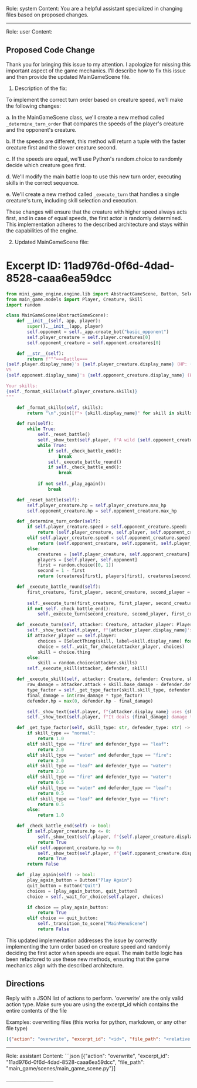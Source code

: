 Role: system
Content: You are a helpful assistant specialized in changing files based on proposed changes.
__________________
Role: user
Content: 
## Proposed Code Change
Thank you for bringing this issue to my attention. I apologize for missing this important aspect of the game mechanics. I'll describe how to fix this issue and then provide the updated MainGameScene file.

1. Description of the fix:

To implement the correct turn order based on creature speed, we'll make the following changes:

a. In the MainGameScene class, we'll create a new method called `_determine_turn_order` that compares the speeds of the player's creature and the opponent's creature.

b. If the speeds are different, this method will return a tuple with the faster creature first and the slower creature second.

c. If the speeds are equal, we'll use Python's random.choice to randomly decide which creature goes first.

d. We'll modify the main battle loop to use this new turn order, executing skills in the correct sequence.

e. We'll create a new method called `_execute_turn` that handles a single creature's turn, including skill selection and execution.

These changes will ensure that the creature with higher speed always acts first, and in case of equal speeds, the first actor is randomly determined. This implementation adheres to the described architecture and stays within the capabilities of the engine.

2. Updated MainGameScene file:

# Excerpt ID: 11ad976d-0f6d-4dad-8528-caaa6ea59dcc
```python main_game/scenes/main_game_scene.py
from mini_game_engine.engine.lib import AbstractGameScene, Button, SelectThing
from main_game.models import Player, Creature, Skill
import random

class MainGameScene(AbstractGameScene):
    def __init__(self, app, player):
        super().__init__(app, player)
        self.opponent = self._app.create_bot("basic_opponent")
        self.player_creature = self.player.creatures[0]
        self.opponent_creature = self.opponent.creatures[0]

    def __str__(self):
        return f"""===Battle===
{self.player.display_name}'s {self.player_creature.display_name} (HP: {self.player_creature.hp}/{self.player_creature.max_hp})
VS
{self.opponent.display_name}'s {self.opponent_creature.display_name} (HP: {self.opponent_creature.hp}/{self.opponent_creature.max_hp})

Your skills:
{self._format_skills(self.player_creature.skills)}
"""

    def _format_skills(self, skills):
        return "\n".join([f"> {skill.display_name}" for skill in skills])

    def run(self):
        while True:
            self._reset_battle()
            self._show_text(self.player, f"A wild {self.opponent_creature.display_name} appears!")
            while True:
                if self._check_battle_end():
                    break
                self._execute_battle_round()
                if self._check_battle_end():
                    break
            
            if not self._play_again():
                break

    def _reset_battle(self):
        self.player_creature.hp = self.player_creature.max_hp
        self.opponent_creature.hp = self.opponent_creature.max_hp

    def _determine_turn_order(self):
        if self.player_creature.speed > self.opponent_creature.speed:
            return (self.player_creature, self.player, self.opponent_creature, self.opponent)
        elif self.player_creature.speed < self.opponent_creature.speed:
            return (self.opponent_creature, self.opponent, self.player_creature, self.player)
        else:
            creatures = [self.player_creature, self.opponent_creature]
            players = [self.player, self.opponent]
            first = random.choice([0, 1])
            second = 1 - first
            return (creatures[first], players[first], creatures[second], players[second])

    def _execute_battle_round(self):
        first_creature, first_player, second_creature, second_player = self._determine_turn_order()
        
        self._execute_turn(first_creature, first_player, second_creature)
        if not self._check_battle_end():
            self._execute_turn(second_creature, second_player, first_creature)

    def _execute_turn(self, attacker: Creature, attacker_player: Player, defender: Creature):
        self._show_text(self.player, f"{attacker_player.display_name}'s turn!")
        if attacker_player == self.player:
            choices = [SelectThing(skill, label=skill.display_name) for skill in attacker.skills]
            choice = self._wait_for_choice(attacker_player, choices)
            skill = choice.thing
        else:
            skill = random.choice(attacker.skills)
        self._execute_skill(attacker, defender, skill)

    def _execute_skill(self, attacker: Creature, defender: Creature, skill: Skill):
        raw_damage = attacker.attack + skill.base_damage - defender.defense
        type_factor = self._get_type_factor(skill.skill_type, defender.creature_type)
        final_damage = int(raw_damage * type_factor)
        defender.hp = max(0, defender.hp - final_damage)

        self._show_text(self.player, f"{attacker.display_name} uses {skill.display_name}!")
        self._show_text(self.player, f"It deals {final_damage} damage to {defender.display_name}!")

    def _get_type_factor(self, skill_type: str, defender_type: str) -> float:
        if skill_type == "normal":
            return 1.0
        elif skill_type == "fire" and defender_type == "leaf":
            return 2.0
        elif skill_type == "water" and defender_type == "fire":
            return 2.0
        elif skill_type == "leaf" and defender_type == "water":
            return 2.0
        elif skill_type == "fire" and defender_type == "water":
            return 0.5
        elif skill_type == "water" and defender_type == "leaf":
            return 0.5
        elif skill_type == "leaf" and defender_type == "fire":
            return 0.5
        else:
            return 1.0

    def _check_battle_end(self) -> bool:
        if self.player_creature.hp <= 0:
            self._show_text(self.player, f"{self.player_creature.display_name} fainted! You lose!")
            return True
        elif self.opponent_creature.hp <= 0:
            self._show_text(self.player, f"{self.opponent_creature.display_name} fainted! You win!")
            return True
        return False

    def _play_again(self) -> bool:
        play_again_button = Button("Play Again")
        quit_button = Button("Quit")
        choices = [play_again_button, quit_button]
        choice = self._wait_for_choice(self.player, choices)

        if choice == play_again_button:
            return True
        elif choice == quit_button:
            self._transition_to_scene("MainMenuScene")
            return False
```

This updated implementation addresses the issue by correctly implementing the turn order based on creature speed and randomly deciding the first actor when speeds are equal. The main battle logic has been refactored to use these new methods, ensuring that the game mechanics align with the described architecture.

## Directions
Reply with a JSON list of actions to perform. 'overwrite' are the only valid action type. 
Make sure you are using the excerpt_id which contains the entire contents of the file

Examples:
overwriting files (this works for python, markdown, or any other file type)
```json output_example1
[{"action": "overwrite", "excerpt_id": "<id>", "file_path": "<relative file path>"}]
```

__________________
Role: assistant
Content: ```json
[{"action": "overwrite", "excerpt_id": "11ad976d-0f6d-4dad-8528-caaa6ea59dcc", "file_path": "main_game/scenes/main_game_scene.py"}]
```
__________________
